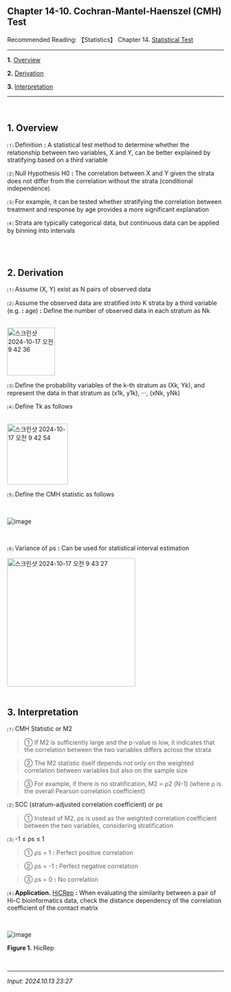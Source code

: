 ## **Chapter 14-10. Cochran-Mantel-Haenszel (CMH) Test**

Recommended Reading: 【Statistics】 Chapter 14. [Statistical Test](https://jb243.github.io/pages/1631)

---

**1.** [Overview](#1-overview)

**2.** [Derivation](#2-derivation)

**3.** [Interpretation](#3-interpretation)

---

<br>

## **1\. Overview**

⑴ Definition **:** A statistical test method to determine whether the relationship between two variables, X and Y, can be better explained by stratifying based on a third variable

⑵ Null Hypothesis H0 **:** The correlation between X and Y given the strata does not differ from the correlation without the strata (conditional independence)

⑶ For example, it can be tested whether stratifying the correlation between treatment and response by age provides a more significant explanation

⑷ Strata are typically categorical data, but continuous data can be applied by binning into intervals

<br>

<br>

## **2\. Derivation**

 ⑴ Assume (X, Y) exist as N pairs of observed data

 ⑵ Assume the observed data are stratified into K strata by a third variable (e.g. **:** age) **:** Define the number of observed data in each stratum as Nk

<br>
 
<img width="111" alt="스크린샷 2024-10-17 오전 9 42 36" src="https://github.com/user-attachments/assets/893b70ba-6fd8-48bf-96ab-5e06a0896e6b">

<br>

⑶ Define the probability variables of the k-th stratum as (Xk, Yk), and represent the data in that stratum as (x1k, y1k), ···, (xNk, yNk)

⑷ Define Tk as follows

<br>

<img width="141" alt="스크린샷 2024-10-17 오전 9 42 54" src="https://github.com/user-attachments/assets/b9db3b0a-d036-4a5a-9b8b-04b821a20f5f">

<br>

⑸ Define the CMH statistic as follows

<br>

![image](https://github.com/user-attachments/assets/c0b14305-997d-49e1-8dd6-a738b38b5b3a)

<br>

⑹ Variance of ρs **:** Can be used for statistical interval estimation
 
<img width="298" alt="스크린샷 2024-10-17 오전 9 43 27" src="https://github.com/user-attachments/assets/d0275dc6-a40a-413e-a28d-d173e4579b05">

<br>

<br>

## **3\. Interpretation**

⑴ CMH Statistic or M2

> ① If M2 is sufficiently large and the p-value is low, it indicates that the correlation between the two variables differs across the strata

> ② The M2 statistic itself depends not only on the weighted correlation between variables but also on the sample size

> ③ For example, if there is no stratification, M2 = ρ2 (N-1) (where ρ is the overall Pearson correlation coefficient)

⑵ SCC (stratum-adjusted correlation coefficient) or ρs

> ① Instead of M2, ρs is used as the weighted correlation coefficient between the two variables, considering stratification

⑶ -1 ≤ ρs ≤ 1

> ① ρs = 1 **:** Perfect positive correlation

> ② ρs = -1 **:** Perfect negative correlation

> ③ ρs = 0 **:** No correlation

⑷ **Application.** [HiCRep](https://www.ncbi.nlm.nih.gov/pmc/articles/PMC5668950/) **:** When evaluating the similarity between a pair of Hi-C bioinformatics data, check the distance dependency of the correlation coefficient of the contact matrix

<br>

![image](https://github.com/user-attachments/assets/4554e80a-17a4-445f-9c61-6b7faa6b19cd)

**Figure 1.** HicRep

<br>

---

_Input: 2024.10.13 23:27_
